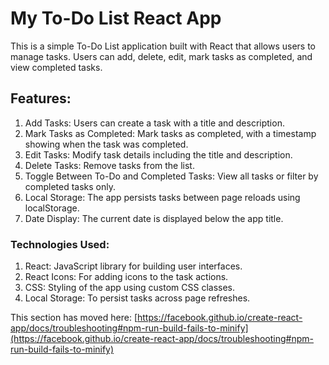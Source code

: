 # My To-Do List React App

This is a simple To-Do List application built with React that allows users to manage tasks. Users can add, delete, edit, mark tasks as completed, and view completed tasks.

## Features:

1. Add Tasks: Users can create a task with a title and description.
2. Mark Tasks as Completed: Mark tasks as completed, with a timestamp showing when the task was completed.
3. Edit Tasks: Modify task details including the title and description.
4. Delete Tasks: Remove tasks from the list.
5. Toggle Between To-Do and Completed Tasks: View all tasks or filter by completed tasks only.
6. Local Storage: The app persists tasks between page reloads using localStorage.
7. Date Display: The current date is displayed below the app title.

   
### Technologies Used:

1. React: JavaScript library for building user interfaces.
2. React Icons: For adding icons to the task actions.
3. CSS: Styling of the app using custom CSS classes.
4. Local Storage: To persist tasks across page refreshes.

This section has moved here: [https://facebook.github.io/create-react-app/docs/troubleshooting#npm-run-build-fails-to-minify](https://facebook.github.io/create-react-app/docs/troubleshooting#npm-run-build-fails-to-minify)
